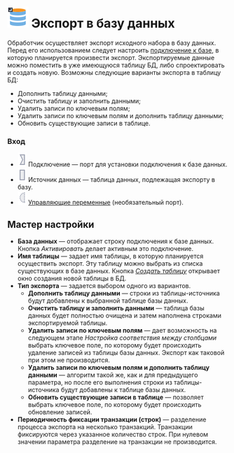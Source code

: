 # ![](../../images/icons/vendors/dbexport.svg) Экспорт в базу данных

Обработчик осуществляет экспорт исходного набора в базу данных. Перед его использованием следует настроить [подключение к базе](../connections/README.md), в которую планируется произвести экспорт. Экспортируемые данные можно поместить в уже имеющуюся таблицу БД, либо спроектировать и создать новую. Возможны следующие варианты экспорта в таблицу БД:

* Дополнить таблицу данными;
* Очистить таблицу и заполнить данными;
* Удалить записи по ключевым полям;
* Удалить записи по ключевым полям и дополнить таблицу данными;
* Обновить существующие записи в таблице.

### Вход

* ![](../../images/icons/ports/input_connection_inactive.svg) Подключение — порт для установки подключения к базе данных.
* ![](../../images/icons/ports/input_table_inactive.svg) Источник данных — таблица данных, подлежащая экспорту в базу.
* ![](../../images/icons/ports/optional_input_variable_inactive.svg) [Управляющие переменные](../../scenario/variables/control-variables.md) (необязательный порт).

## Мастер настройки

* **База данных** — отображает строку подключения к базе данных. Кнопка *Активировать* делает активным это подключение.
* **Имя таблицы** — задает имя таблицы, в которую планируется осуществить экспорт. Эту таблицу можно выбрать из списка существующих в базе данных. Кнопка [*Создать таблицу*](./database/new-table-design.md) открывает окно создания новой таблицы в БД.
* **Тип экспорта** — задается выбором одного из вариантов.
  * **Дополнить таблицу данными** — строки из таблицы-источника будут добавлены к выбранной таблице базы данных.
  * **Очистить таблицу и заполнить данными** — таблица базы данных будет полностью очищена и затем наполнена строками экспортируемой таблицы.
  * **Удалить записи по ключевым полям** — дает возможность на следующем этапе *Настройка соответствия между столбцами* выбрать ключевое поле, по которому будет происходить удаление записей из таблицы базы данных. Экспорт как таковой при этом не производится.
  * **Удалить записи по ключевым полям и дополнить таблицу данными** — алгоритм такой же, как и для предыдущего параметра, но после его выполнения строки из таблицы-источника будут добавлены к таблице базы данных.
  * **Обновить существующие записи в таблице** — позволяет выбрать ключевое поле, по которому будет происходить обновление записей.
* **Периодичность фиксации транзакции (строк)** — разделение процесса экспорта на несколько транзакций. Транзакции фиксируются через указанное количество строк. При нулевом значении параметра разделение на транзакции не производится.
